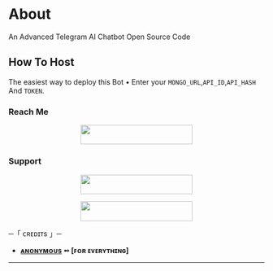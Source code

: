 # About
An Advanced Telegram AI Chatbot Open Source Code

## How To Host
The easiest way to deploy this Bot
• Enter your ```MONGO_URL```,```API_ID```,```API_HASH``` And ```TOKEN```.
<p align="center"><a href="https://heroku.com/deploy?template=htt AA hi https://github.com/Tele89/HNY--AI <img src="https://img.shields.io/badge/Deploy%20To%20Heroku-black?style=for-the-badge&logo=heroku" width="220" height="38.45"/></a></p>
 
### Reach Me

<p align="center"><a href="https://t.me/HnYxBOT"> <img src="https://img.shields.io/badge/Telegram%20Bot-pink?style=for-the-badge" width="220" height="38.45"/></a></p>

### Support 

<p align="center"><a href="https://t.me/MagicalDuniya"> <img src="https://img.shields.io/badge/MAGICAL%20DUNIYA-pink?style=for-the-badge" width="220" height="38.45"/></a></p>

<p align="center"><a href="https://t.me/YouKnowHNY"> <img src="https://img.shields.io/badge/YouKnowHNY-blue?style=for-the-badge" width="220" height="38.45"/></a></p>


 ─「 ᴄʀᴇᴅɪᴛs 」─
</h3>

- <b>[ᴀɴᴏɴʏᴍᴏᴜs](https://t.me/Anonymous_was_bot)  ➻  [ꜰᴏʀ ᴇᴠᴇʀʏᴛʜɪɴɢ]</b>

----------------------------------------------------------
